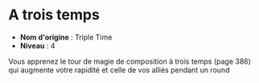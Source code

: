 # A trois temps

 * **Nom d'origine** : Triple Time
 * **Niveau** : 4


<p>Vous apprenez le tour de magie de composition à trois temps (page 386) qui augmente votre rapidité et celle de vos alliés pendant un round</p>